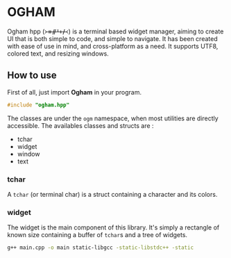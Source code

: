 # OGHAM 
Ogham hpp (᚛ᚑᚌᚆᚐᚋ᚜) is a terminal based widget manager, aiming to create UI that is both simple to code, and simple to navigate. 
It has been created with ease of use in mind, and cross-platform as a need. 
It supports UTF8, colored text, and resizing windows. 

## How to use 
First of all, just import **Ogham** in your program. 
```c++
#include "ogham.hpp"
```
The classes are under the `ogm` namespace, when most utilities are directly accessible. 
The availables classes and structs are :
- tchar 
- widget 
- window 
- text 

### tchar 
A `tchar` (or terminal char) is a struct containing a character and its colors. 

### widget 
The widget is the main component of this library. It's simply a rectangle of known size containing a buffer of `tchar`s and a tree of widgets. 

```bash 
g++ main.cpp -o main static-libgcc -static-libstdc++ -static 
```
